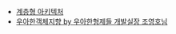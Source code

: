 - [계층형 아키텍처](https://jojoldu.tistory.com/603)
- [우아한객체지향 by 우아한형제들 개발실장 조영호님](https://www.youtube.com/watch?v=dJ5C4qRqAgA)
